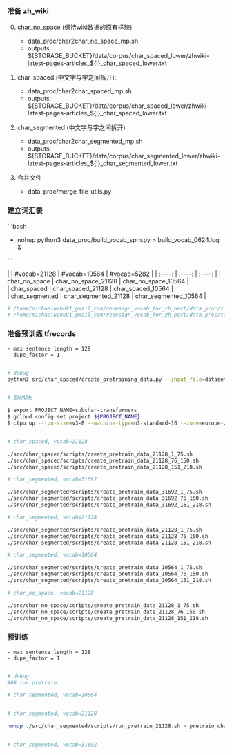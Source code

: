 

### 准备 zh_wiki

0. char_no_space (保持wiki数据的原有样貌)
    - data_proc/char2char_no_space_mp.sh
    - outputs: ${STORAGE_BUCKET}/data/corpus/char_spaced_lower/zhwiki-latest-pages-articles_${i}_char_spaced_lower.txt

1. char_spaced (中文字与字之间拆开):
    - data_proc/char2char_spaced_mp.sh
    - outputs: ${STORAGE_BUCKET}/data/corpus/char_spaced_lower/zhwiki-latest-pages-articles_${i}_char_spaced_lower.txt

2. char_segmented (中文字与字之间拆开)
    - data_proc/char2char_segmented_mp.sh
    - outputs: ${STORAGE_BUCKET}/data/corpus/char_segmented_lower/zhwiki-latest-pages-articles_${i}_char_segmented_lower.txt

3. 合并文件
    - data_proc/merge_file_utils.py



### 建立词汇表

'''bash

- nohup python3 data_proc/build_vocab_spm.py > build_vocab_0624.log &

'''
    


|  | #vocab=21128 | #vocab=10564 |  #vocab=5282   |
| :----: | :----: | :----: | 
| char_no_space	     |      char_no_space_21128     |   char_no_space_10564      |   
|  char_spaced       |     char_spaced_21128      |   char_spaced_10564    |   
|  char_segmented       |       char_segmented_21128    |     char_segmented_10564       |

```bash
# /home/michaelwzhu91_gmail_com/redesign_vocab_for_zh_bert/data_proc/tokenizers/sentencepiece/char_segmented-21128-clean.model
# /home/michaelwzhu91_gmail_com/redesign_vocab_for_zh_bert/data_proc/tokenizers/sentencepiece/char_segmented-21128-clean.vocab

```


### 准备预训练 tfrecords

    - max sentence length = 128
    - dupe_factor = 1
    
```bash

# debug
python3 src/char_spaced/create_pretraining_data.py --input_file=datasets/zh_sample/wiki.valid.raw --output_file=experiments/zh_sample/wiki.valid.%s.tfrecord --do_lower_case=True --do_whole_word_mask=True --max_seq_length=128 --max_predictions_per_seq=13 --masked_lm_prob=0.1 --dupe_factor=2 --bert_tokenizer_name data_proc/tokenizers/char_spaced_21128-vocab.txt


# 启动VMs

$ export PROJECT_NAME=subchar-transformers
$ gcloud config set project ${PROJECT_NAME}
$ ctpu up --tpu-size=v3-8 --machine-type=n1-standard-16 --zone=europe-west4-a --tf-version=1.15 --name=h-bert-0


# char_spaced, vocab=21128

./src/char_spaced/scripts/create_pretrain_data_21128_1_75.sh
./src/char_spaced/scripts/create_pretrain_data_21128_76_150.sh
./src/char_spaced/scripts/create_pretrain_data_21128_151_218.sh

# char_segmented, vocab=31692

./src/char_segmented/scripts/create_pretrain_data_31692_1_75.sh
./src/char_segmented/scripts/create_pretrain_data_31692_76_150.sh
./src/char_segmented/scripts/create_pretrain_data_31692_151_218.sh

# char_segmented, vocab=21128

./src/char_segmented/scripts/create_pretrain_data_21128_1_75.sh
./src/char_segmented/scripts/create_pretrain_data_21128_76_150.sh
./src/char_segmented/scripts/create_pretrain_data_21128_151_218.sh

# char_segmented, vocab=10564

./src/char_segmented/scripts/create_pretrain_data_10564_1_75.sh
./src/char_segmented/scripts/create_pretrain_data_10564_76_150.sh
./src/char_segmented/scripts/create_pretrain_data_10564_151_218.sh

# char_no_space, vocab=21128

./src/char_no_space/scripts/create_pretrain_data_21128_1_75.sh
./src/char_no_space/scripts/create_pretrain_data_21128_76_150.sh
./src/char_no_space/scripts/create_pretrain_data_21128_151_218.sh

```

### 预训练

    - max sentence length = 128
    - dupe_factor = 1
    
```bash

# debug
### run pretrain

# char_segmented, vocab=10564


# char_segmented, vocab=21128

nohup ./src/char_segmented/scripts/run_pretrain_21128.sh > pretrain_char_segmented_21128.log &


# char_segmented, vocab=31692


```


